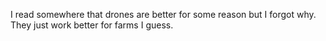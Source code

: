 I read somewhere that drones are better for some reason but I forgot why. They just work better for farms I guess.